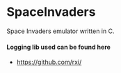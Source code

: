 # SpaceInvaders
Space Invaders emulator written in C.

#### Logging lib used can be found here
- https://github.com/rxi/
